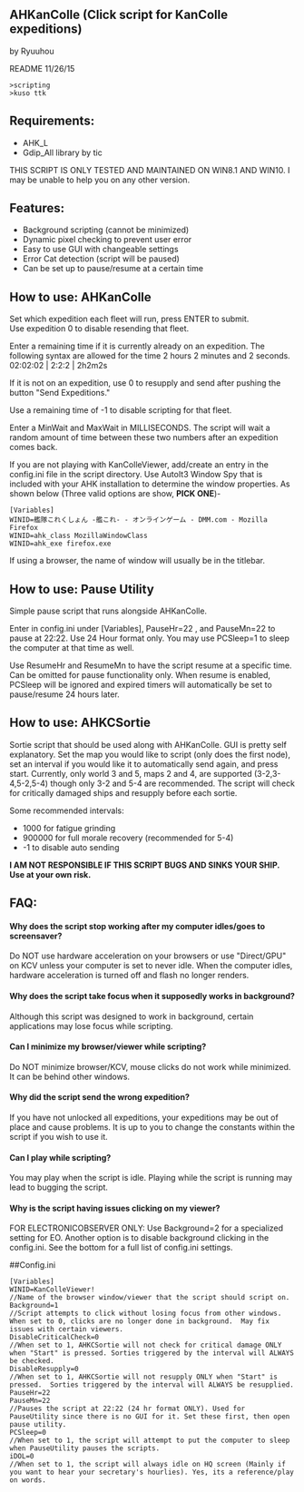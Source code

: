 ﻿
AHKanColle (Click script for KanColle expeditions)
--

by Ryuuhou

README 11/26/15

```
>scripting
>kuso ttk
```

## Requirements: 

* AHK_L
* Gdip_All library by tic

THIS SCRIPT IS ONLY TESTED AND MAINTAINED ON WIN8.1 AND WIN10. I may be unable to help you on any other version.

## Features:

* Background scripting (cannot be minimized)
* Dynamic pixel checking to prevent user error
* Easy to use GUI with changeable settings
* Error Cat detection (script will be paused)
* Can be set up to pause/resume at a certain time

## How to use: AHKanColle
Set which expedition each fleet will run, press ENTER to submit.  
Use expedition 0 to disable resending that fleet.

Enter a remaining time if it is currently already on an expedition. The following syntax are allowed for the time 2 hours 2 minutes and 2 seconds. 02:02:02 | 2:2:2 | 2h2m2s

If it is not on an expedition, use 0 to resupply and send after pushing the button "Send Expeditions."

Use a remaining time of -1 to disable scripting for that fleet.

Enter a MinWait and MaxWait in MILLISECONDS. The script will wait a random amount of time between these two numbers after an expedition comes back.

If you are not playing with KanColleViewer, add/create an entry in the config.ini file in the script directory. Use AutoIt3 Window Spy that is included with your AHK installation to determine the window properties.  As shown below (Three valid options are show, **PICK ONE**)-

```
[Variables]
WINID=艦隊これくしょん -艦これ- - オンラインゲーム - DMM.com - Mozilla Firefox
WINID=ahk_class MozillaWindowClass
WINID=ahk_exe firefox.exe
```

If using a browser, the name of window will usually be in the titlebar.

## How to use: Pause Utility

Simple pause script that runs alongside AHKanColle.

Enter in config.ini under [Variables], PauseHr=22 , and PauseMn=22 to pause at 22:22.  Use 24 Hour format only. You may use PCSleep=1 to sleep the computer at that time as well.

Use ResumeHr and ResumeMn to have the script resume at a specific time. Can be omitted for pause functionality only. When resume is enabled, PCSleep will be ignored and expired timers will automatically be set to pause/resume 24 hours later.

## How to use: AHKCSortie

Sortie script that should be used along with AHKanColle. GUI is pretty self explanatory.  Set the map you would like to script (only does the first node), set an interval if you would like it to automatically send again, and press start.
Currently, only world 3 and 5, maps 2 and 4, are supported (3-2,3-4,5-2,5-4) though only 3-2 and 5-4 are recommended.  The script will check for critically damaged ships and resupply before each sortie.

Some recommended intervals:
* 1000 for fatigue grinding
* 900000 for full morale recovery (recommended for 5-4)
* -1 to disable auto sending 

**I AM NOT RESPONSIBLE IF THIS SCRIPT BUGS AND SINKS YOUR SHIP. Use at your own risk.**

## FAQ:

#### Why does the script stop working after my computer idles/goes to screensaver?
Do NOT use hardware acceleration on your browsers or use "Direct/GPU" on KCV unless your computer is set to never idle.  When the computer idles, hardware acceleration is turned off and flash no longer renders.

#### Why does the script take focus when it supposedly works in background?
Although this script was designed to work in background, certain applications may lose focus while scripting.

#### Can I minimize my browser/viewer while scripting?
Do NOT minimize browser/KCV, mouse clicks do not work while minimized. It can be behind other windows.

#### Why did the script send the wrong expedition?
If you have not unlocked all expeditions, your expeditions may be out of place and cause problems.  It is up to you to change the constants within the script if you wish to use it.

#### Can I play while scripting?
You may play when the script is idle. Playing while the script is running may lead to bugging the script.

#### Why is the script having issues clicking on my viewer?
FOR ELECTRONICOBSERVER ONLY: Use Background=2 for a specialized setting for EO.
Another option is to disable background clicking in the config.ini. See the bottom for a full list of config.ini settings.

##Config.ini
```
[Variables]
WINID=KanColleViewer!
//Name of the browser window/viewer that the script should script on.
Background=1
//Script attempts to click without losing focus from other windows. When set to 0, clicks are no longer done in background.  May fix issues with certain viewers.
DisableCriticalCheck=0
//When set to 1, AHKCSortie will not check for critical damage ONLY when "Start" is pressed. Sorties triggered by the interval will ALWAYS be checked.
DisableResupply=0
//When set to 1, AHKCSortie will not resupply ONLY when "Start" is pressed.  Sorties triggered by the interval will ALWAYS be resupplied.
PauseHr=22
PauseMn=22
//Pauses the script at 22:22 (24 hr format ONLY). Used for PauseUtility since there is no GUI for it. Set these first, then open pause utility.
PCSleep=0
//When set to 1, the script will attempt to put the computer to sleep when PauseUtility pauses the scripts.
iDOL=0
//When set to 1, the script will always idle on HQ screen (Mainly if you want to hear your secretary's hourlies). Yes, its a reference/play on words.
```